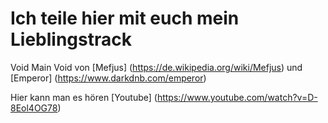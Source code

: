 # Ich teile hier mit euch mein Lieblingstrack

Void Main Void von [Mefjus] (https://de.wikipedia.org/wiki/Mefjus) und [Emperor] (https://www.darkdnb.com/emperor)

Hier kann man es hören [Youtube] (https://www.youtube.com/watch?v=D-8Eol4OG78)